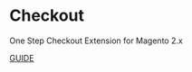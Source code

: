 # Checkout

One Step Checkout Extension for Magento 2.x

[GUIDE](https://github.com/SlavaYurthev/Checkout-M2/wiki)
